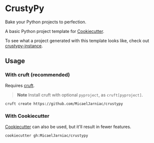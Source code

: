 # CrustyPy
Bake your Python projects to perfection.

A basic Python project template for [Cookiecutter][cookiecutter].

To see what a project generated with this template looks like, check out [crustypy-instance](https://github.com/MicaelJarniac/crustypy-instance).

## Usage

### With cruft (recommended)
Requires [cruft][cruft].
> **Note**
> Install cruft with optional `pyproject`, as `cruft[pyproject]`.

```bash
cruft create https://github.com/MicaelJarniac/crustypy
```

### With Cookiecutter
[Cookiecutter][cookiecutter] can also be used, but it'll result in fewer features.

```bash
cookiecutter gh:MicaelJarniac/crustypy
```

[cruft]: https://github.com/cruft/cruft/
[cookiecutter]: https://github.com/cookiecutter/cookiecutter
